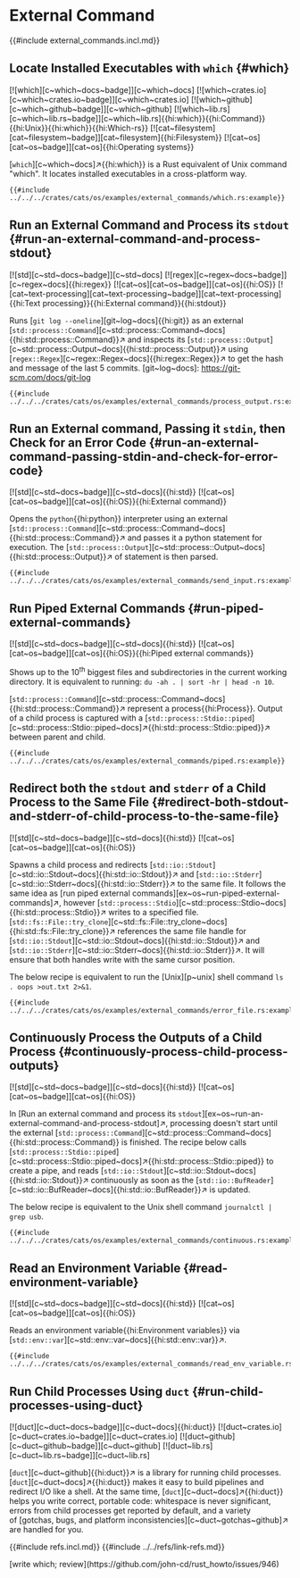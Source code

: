 # External Command

{{#include external_commands.incl.md}}

## Locate Installed Executables with `which` {#which}

[![which][c~which~docs~badge]][c~which~docs] [![which~crates.io][c~which~crates.io~badge]][c~which~crates.io] [![which~github][c~which~github~badge]][c~which~github] [![which~lib.rs][c~which~lib.rs~badge]][c~which~lib.rs]{{hi:which}}{{hi:Command}}{{hi:Unix}}{{hi:which}}{{hi:Which-rs}} [![cat~filesystem][cat~filesystem~badge]][cat~filesystem]{{hi:Filesystem}} [![cat~os][cat~os~badge]][cat~os]{{hi:Operating systems}}

[`which`][c~which~docs]↗{{hi:which}} is a Rust equivalent of Unix command "which". It locates installed executables in a cross-platform way.

```rust,editable,noplayground
{{#include ../../../crates/cats/os/examples/external_commands/which.rs:example}}
```

## Run an External Command and Process its `stdout` {#run-an-external-command-and-process-stdout}

[![std][c~std~docs~badge]][c~std~docs] [![regex][c~regex~docs~badge]][c~regex~docs]{{hi:regex}} [![cat~os][cat~os~badge]][cat~os]{{hi:OS}} [![cat~text-processing][cat~text-processing~badge]][cat~text-processing]{{hi:Text processing}}{{hi:External command}}{{hi:stdout}}

Runs [`git log --oneline`][git~log~docs]{{hi:git}} as an external [`std::process::Command`][c~std::process::Command~docs]{{hi:std::process::Command}}↗ and inspects its [`std::process::Output`][c~std::process::Output~docs]{{hi:std::process::Output}}↗ using [`regex::Regex`][c~regex::Regex~docs]{{hi:regex::Regex}}↗ to get the hash and message of the last 5 commits.
[git~log~docs]: https://git-scm.com/docs/git-log

```rust,editable
{{#include ../../../crates/cats/os/examples/external_commands/process_output.rs:example}}
```

## Run an External command, Passing it `stdin`, then Check for an Error Code {#run-an-external-command-passing-stdin-and-check-for-error-code}

[![std][c~std~docs~badge]][c~std~docs]{{hi:std}} [![cat~os][cat~os~badge]][cat~os]{{hi:OS}}{{hi:External command}}

Opens the `python`{{hi:python}} interpreter using an external [`std::process::Command`][c~std::process::Command~docs]{{hi:std::process::Command}}↗ and passes it a python statement for execution. The [`std::process::Output`][c~std::process::Output~docs]{{hi:std::process::Output}}↗ of statement is then parsed.

```rust,editable
{{#include ../../../crates/cats/os/examples/external_commands/send_input.rs:example}}
```

## Run Piped External Commands {#run-piped-external-commands}

[![std][c~std~docs~badge]][c~std~docs]{{hi:std}} [![cat~os][cat~os~badge]][cat~os]{{hi:OS}}{{hi:Piped external commands}}

Shows up to the 10<sup>th</sup> biggest files and subdirectories in the current working directory. It is equivalent to running: `du -ah . | sort -hr | head -n 10`.

[`std::process::Command`][c~std::process::Command~docs]{{hi:std::process::Command}}↗ represent a process{{hi:Process}}. Output of a child process is captured with a [`std::process::Stdio::piped`][c~std::process::Stdio::piped~docs]↗{{hi:std::process::Stdio::piped}}↗ between parent and child.

```rust,editable
{{#include ../../../crates/cats/os/examples/external_commands/piped.rs:example}}
```

## Redirect both the `stdout` and `stderr` of a Child Process to the Same File {#redirect-both-stdout-and-stderr-of-child-process-to-the-same-file}

[![std][c~std~docs~badge]][c~std~docs]{{hi:std}} [![cat~os][cat~os~badge]][cat~os]{{hi:OS}}

Spawns a child process and redirects [`std::io::Stdout`][c~std::io::Stdout~docs]{{hi:std::io::Stdout}}↗ and [`std::io::Stderr`][c~std::io::Stderr~docs]{{hi:std::io::Stderr}}↗ to the same file. It follows the same idea as [run piped external commands][ex~os~run-piped-external-commands]↗, however [`std::process::Stdio`][c~std::process::Stdio~docs]{{hi:std::process::Stdio}}↗ writes to a specified file. [`std::fs::File::try_clone`][c~std::fs::File::try_clone~docs]{{hi:std::fs::File::try_clone}}↗ references the same file handle for [`std::io::Stdout`][c~std::io::Stdout~docs]{{hi:std::io::Stdout}}↗ and [`std::io::Stderr`][c~std::io::Stderr~docs]{{hi:std::io::Stderr}}↗. It will ensure that both handles write with the same cursor position.

The below recipe is equivalent to run the [Unix][p~unix] shell command `ls . oops >out.txt 2>&1`.

```rust,editable
{{#include ../../../crates/cats/os/examples/external_commands/error_file.rs:example}}
```

## Continuously Process the Outputs of a Child Process {#continuously-process-child-process-outputs}

[![std][c~std~docs~badge]][c~std~docs]{{hi:std}} [![cat~os][cat~os~badge]][cat~os]{{hi:OS}}

In [Run an external command and process its `stdout`][ex~os~run-an-external-command-and-process-stdout]↗, processing doesn't start until the external [`std::process::Command`][c~std::process::Command~docs]{{hi:std::process::Command}} is finished. The recipe below calls [`std::process::Stdio::piped`][c~std::process::Stdio::piped~docs]↗{{hi:std::process::Stdio::piped}} to create a pipe, and reads
[`std::io::Stdout`][c~std::io::Stdout~docs]{{hi:std::io::Stdout}}↗ continuously as soon as the [`std::io::BufReader`][c~std::io::BufReader~docs]{{hi:std::io::BufReader}}↗ is updated.

The below recipe is equivalent to the Unix shell command `journalctl | grep usb`.

```rust,editable
{{#include ../../../crates/cats/os/examples/external_commands/continuous.rs:example}}
```

## Read an Environment Variable {#read-environment-variable}

[![std][c~std~docs~badge]][c~std~docs]{{hi:std}} [![cat~os][cat~os~badge]][cat~os]{{hi:OS}}

Reads an environment variable{{hi:Environment variables}} via [`std::env::var`][c~std::env::var~docs]{{hi:std::env::var}}↗.

```rust,editable
{{#include ../../../crates/cats/os/examples/external_commands/read_env_variable.rs:example}}
```

## Run Child Processes Using `duct` {#run-child-processes-using-duct}

[![duct][c~duct~docs~badge]][c~duct~docs]{{hi:duct}}
[![duct~crates.io][c~duct~crates.io~badge]][c~duct~crates.io]
[![duct~github][c~duct~github~badge]][c~duct~github]
[![duct~lib.rs][c~duct~lib.rs~badge]][c~duct~lib.rs]

[`duct`][c~duct~github]{{hi:duct}}↗ is a library for running child processes. [`duct`][c~duct~docs]↗{{hi:duct}} makes it easy to build pipelines and redirect I/O like a shell. At the same time, [`duct`][c~duct~docs]↗{{hi:duct}} helps you write correct, portable code: whitespace is never significant, errors from child processes get reported by default, and a variety of [gotchas, bugs, and platform inconsistencies][c~duct~gotchas~github]↗ are handled for you.

{{#include refs.incl.md}}
{{#include ../../refs/link-refs.md}}

<div class="hidden">
[write which; review](https://github.com/john-cd/rust_howto/issues/946)
</div>

